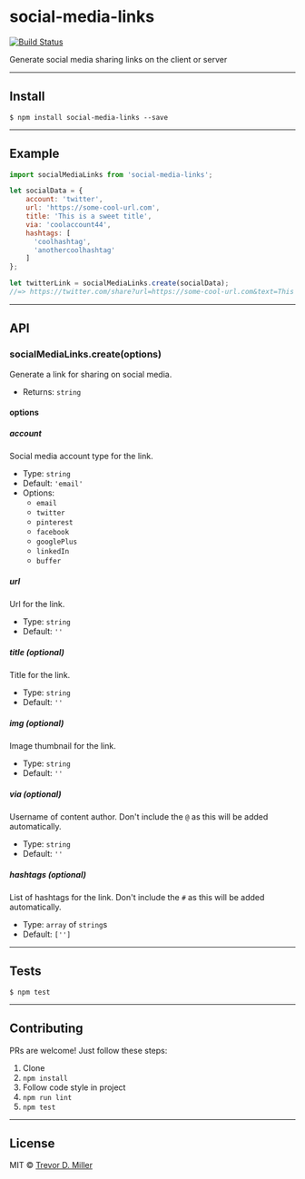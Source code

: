 # social-media-links

[![Build Status](https://travis-ci.org/trevordmiller/social-media-links.svg?branch=master)](https://travis-ci.org/trevordmiller/social-media-links)

Generate social media sharing links on the client or server

---

## Install

`$ npm install social-media-links --save`

---

## Example

```js
import socialMediaLinks from 'social-media-links';

let socialData = {
    account: 'twitter',
    url: 'https://some-cool-url.com',
    title: 'This is a sweet title',
    via: 'coolaccount44',
    hashtags: [
      'coolhashtag',
      'anothercoolhashtag'
    ]
};

let twitterLink = socialMediaLinks.create(socialData);
//=> https://twitter.com/share?url=https://some-cool-url.com&text=This is a sweet title&via=coolaccount44&hashtags=coolhashtag,anothercoolhashtag
```

---

## API

### socialMediaLinks.create(options)

Generate a link for sharing on social media.

- Returns: `string`

#### options

##### account

Social media account type for the link.

- Type: `string`
- Default: `'email'`
- Options:
  - `email`
  - `twitter`
  - `pinterest`
  - `facebook`
  - `googlePlus`
  - `linkedIn`
  - `buffer`

##### url

Url for the link.

- Type: `string`
- Default: `''`

##### title (optional)

Title for the link.

- Type: `string`
- Default: `''`

##### img (optional)

Image thumbnail for the link.

- Type: `string`
- Default: `''`

##### via (optional)

Username of content author. Don't include the `@` as this will be added automatically.

- Type: `string`
- Default: `''`

##### hashtags (optional)

List of hashtags for the link. Don't include the `#` as this will be added automatically.

- Type: `array` of `string`s
- Default: `['']`

---

## Tests

`$ npm test`

---

## Contributing

PRs are welcome! Just follow these steps:

1. Clone
1. `npm install`
1. Follow code style in project
1. `npm run lint`
1. `npm test`

---

## License

MIT © [Trevor D. Miller](http://trevordmiller.com)

